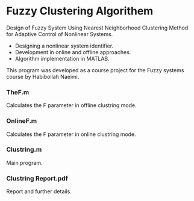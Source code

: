 # Fuzzy Clustering Algorithem
 Design of Fuzzy System Using Nearest Neighborhood Clustering Method for Adaptive Control of
Nonlinear Systems.
- Designing a nonlinear system identifier.
- Development in online and offline approaches.
- Algorithm implementation in MATLAB.


This program was developed as a course project for the Fuzzy systems course by Habibollah Naeimi.

### TheF.m
Calculates the F parameter in offline clustring mode.

### OnlineF.m
Calculates the F parameter in online clustring mode.

### Clustring.m
Main program.

### Clustring Report.pdf
Report and further details.
